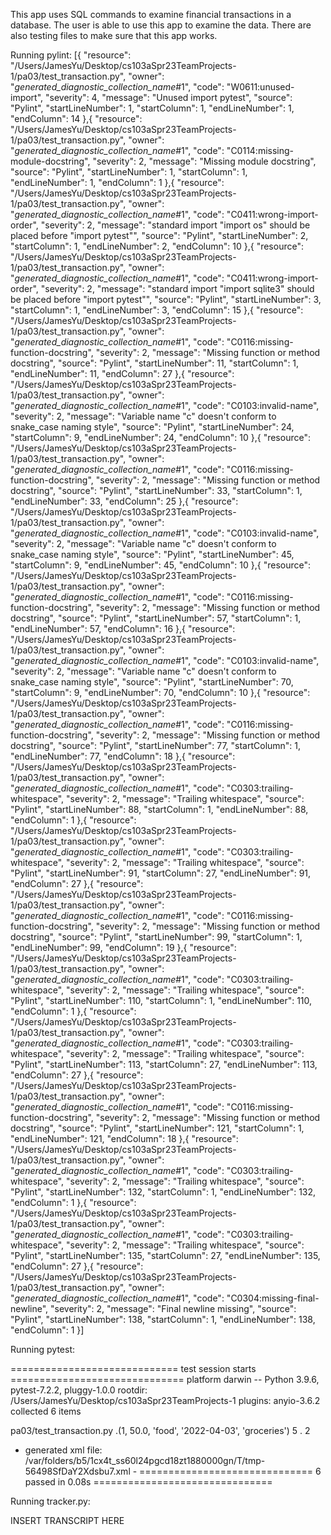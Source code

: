 This app uses SQL commands to examine financial transactions in a database. The user is able to use this app to examine the data.
There are also testing files to make sure that this app works.

Running pylint:
[{
	"resource": "/Users/JamesYu/Desktop/cs103aSpr23TeamProjects-1/pa03/test_transaction.py",
	"owner": "_generated_diagnostic_collection_name_#1",
	"code": "W0611:unused-import",
	"severity": 4,
	"message": "Unused import pytest",
	"source": "Pylint",
	"startLineNumber": 1,
	"startColumn": 1,
	"endLineNumber": 1,
	"endColumn": 14
},{
	"resource": "/Users/JamesYu/Desktop/cs103aSpr23TeamProjects-1/pa03/test_transaction.py",
	"owner": "_generated_diagnostic_collection_name_#1",
	"code": "C0114:missing-module-docstring",
	"severity": 2,
	"message": "Missing module docstring",
	"source": "Pylint",
	"startLineNumber": 1,
	"startColumn": 1,
	"endLineNumber": 1,
	"endColumn": 1
},{
	"resource": "/Users/JamesYu/Desktop/cs103aSpr23TeamProjects-1/pa03/test_transaction.py",
	"owner": "_generated_diagnostic_collection_name_#1",
	"code": "C0411:wrong-import-order",
	"severity": 2,
	"message": "standard import \"import os\" should be placed before \"import pytest\"",
	"source": "Pylint",
	"startLineNumber": 2,
	"startColumn": 1,
	"endLineNumber": 2,
	"endColumn": 10
},{
	"resource": "/Users/JamesYu/Desktop/cs103aSpr23TeamProjects-1/pa03/test_transaction.py",
	"owner": "_generated_diagnostic_collection_name_#1",
	"code": "C0411:wrong-import-order",
	"severity": 2,
	"message": "standard import \"import sqlite3\" should be placed before \"import pytest\"",
	"source": "Pylint",
	"startLineNumber": 3,
	"startColumn": 1,
	"endLineNumber": 3,
	"endColumn": 15
},{
	"resource": "/Users/JamesYu/Desktop/cs103aSpr23TeamProjects-1/pa03/test_transaction.py",
	"owner": "_generated_diagnostic_collection_name_#1",
	"code": "C0116:missing-function-docstring",
	"severity": 2,
	"message": "Missing function or method docstring",
	"source": "Pylint",
	"startLineNumber": 11,
	"startColumn": 1,
	"endLineNumber": 11,
	"endColumn": 27
},{
	"resource": "/Users/JamesYu/Desktop/cs103aSpr23TeamProjects-1/pa03/test_transaction.py",
	"owner": "_generated_diagnostic_collection_name_#1",
	"code": "C0103:invalid-name",
	"severity": 2,
	"message": "Variable name \"c\" doesn't conform to snake_case naming style",
	"source": "Pylint",
	"startLineNumber": 24,
	"startColumn": 9,
	"endLineNumber": 24,
	"endColumn": 10
},{
	"resource": "/Users/JamesYu/Desktop/cs103aSpr23TeamProjects-1/pa03/test_transaction.py",
	"owner": "_generated_diagnostic_collection_name_#1",
	"code": "C0116:missing-function-docstring",
	"severity": 2,
	"message": "Missing function or method docstring",
	"source": "Pylint",
	"startLineNumber": 33,
	"startColumn": 1,
	"endLineNumber": 33,
	"endColumn": 25
},{
	"resource": "/Users/JamesYu/Desktop/cs103aSpr23TeamProjects-1/pa03/test_transaction.py",
	"owner": "_generated_diagnostic_collection_name_#1",
	"code": "C0103:invalid-name",
	"severity": 2,
	"message": "Variable name \"c\" doesn't conform to snake_case naming style",
	"source": "Pylint",
	"startLineNumber": 45,
	"startColumn": 9,
	"endLineNumber": 45,
	"endColumn": 10
},{
	"resource": "/Users/JamesYu/Desktop/cs103aSpr23TeamProjects-1/pa03/test_transaction.py",
	"owner": "_generated_diagnostic_collection_name_#1",
	"code": "C0116:missing-function-docstring",
	"severity": 2,
	"message": "Missing function or method docstring",
	"source": "Pylint",
	"startLineNumber": 57,
	"startColumn": 1,
	"endLineNumber": 57,
	"endColumn": 16
},{
	"resource": "/Users/JamesYu/Desktop/cs103aSpr23TeamProjects-1/pa03/test_transaction.py",
	"owner": "_generated_diagnostic_collection_name_#1",
	"code": "C0103:invalid-name",
	"severity": 2,
	"message": "Variable name \"c\" doesn't conform to snake_case naming style",
	"source": "Pylint",
	"startLineNumber": 70,
	"startColumn": 9,
	"endLineNumber": 70,
	"endColumn": 10
},{
	"resource": "/Users/JamesYu/Desktop/cs103aSpr23TeamProjects-1/pa03/test_transaction.py",
	"owner": "_generated_diagnostic_collection_name_#1",
	"code": "C0116:missing-function-docstring",
	"severity": 2,
	"message": "Missing function or method docstring",
	"source": "Pylint",
	"startLineNumber": 77,
	"startColumn": 1,
	"endLineNumber": 77,
	"endColumn": 18
},{
	"resource": "/Users/JamesYu/Desktop/cs103aSpr23TeamProjects-1/pa03/test_transaction.py",
	"owner": "_generated_diagnostic_collection_name_#1",
	"code": "C0303:trailing-whitespace",
	"severity": 2,
	"message": "Trailing whitespace",
	"source": "Pylint",
	"startLineNumber": 88,
	"startColumn": 1,
	"endLineNumber": 88,
	"endColumn": 1
},{
	"resource": "/Users/JamesYu/Desktop/cs103aSpr23TeamProjects-1/pa03/test_transaction.py",
	"owner": "_generated_diagnostic_collection_name_#1",
	"code": "C0303:trailing-whitespace",
	"severity": 2,
	"message": "Trailing whitespace",
	"source": "Pylint",
	"startLineNumber": 91,
	"startColumn": 27,
	"endLineNumber": 91,
	"endColumn": 27
},{
	"resource": "/Users/JamesYu/Desktop/cs103aSpr23TeamProjects-1/pa03/test_transaction.py",
	"owner": "_generated_diagnostic_collection_name_#1",
	"code": "C0116:missing-function-docstring",
	"severity": 2,
	"message": "Missing function or method docstring",
	"source": "Pylint",
	"startLineNumber": 99,
	"startColumn": 1,
	"endLineNumber": 99,
	"endColumn": 19
},{
	"resource": "/Users/JamesYu/Desktop/cs103aSpr23TeamProjects-1/pa03/test_transaction.py",
	"owner": "_generated_diagnostic_collection_name_#1",
	"code": "C0303:trailing-whitespace",
	"severity": 2,
	"message": "Trailing whitespace",
	"source": "Pylint",
	"startLineNumber": 110,
	"startColumn": 1,
	"endLineNumber": 110,
	"endColumn": 1
},{
	"resource": "/Users/JamesYu/Desktop/cs103aSpr23TeamProjects-1/pa03/test_transaction.py",
	"owner": "_generated_diagnostic_collection_name_#1",
	"code": "C0303:trailing-whitespace",
	"severity": 2,
	"message": "Trailing whitespace",
	"source": "Pylint",
	"startLineNumber": 113,
	"startColumn": 27,
	"endLineNumber": 113,
	"endColumn": 27
},{
	"resource": "/Users/JamesYu/Desktop/cs103aSpr23TeamProjects-1/pa03/test_transaction.py",
	"owner": "_generated_diagnostic_collection_name_#1",
	"code": "C0116:missing-function-docstring",
	"severity": 2,
	"message": "Missing function or method docstring",
	"source": "Pylint",
	"startLineNumber": 121,
	"startColumn": 1,
	"endLineNumber": 121,
	"endColumn": 18
},{
	"resource": "/Users/JamesYu/Desktop/cs103aSpr23TeamProjects-1/pa03/test_transaction.py",
	"owner": "_generated_diagnostic_collection_name_#1",
	"code": "C0303:trailing-whitespace",
	"severity": 2,
	"message": "Trailing whitespace",
	"source": "Pylint",
	"startLineNumber": 132,
	"startColumn": 1,
	"endLineNumber": 132,
	"endColumn": 1
},{
	"resource": "/Users/JamesYu/Desktop/cs103aSpr23TeamProjects-1/pa03/test_transaction.py",
	"owner": "_generated_diagnostic_collection_name_#1",
	"code": "C0303:trailing-whitespace",
	"severity": 2,
	"message": "Trailing whitespace",
	"source": "Pylint",
	"startLineNumber": 135,
	"startColumn": 27,
	"endLineNumber": 135,
	"endColumn": 27
},{
	"resource": "/Users/JamesYu/Desktop/cs103aSpr23TeamProjects-1/pa03/test_transaction.py",
	"owner": "_generated_diagnostic_collection_name_#1",
	"code": "C0304:missing-final-newline",
	"severity": 2,
	"message": "Final newline missing",
	"source": "Pylint",
	"startLineNumber": 138,
	"startColumn": 1,
	"endLineNumber": 138,
	"endColumn": 1
}]

Running pytest:

============================= test session starts ==============================
platform darwin -- Python 3.9.6, pytest-7.2.2, pluggy-1.0.0
rootdir: /Users/JamesYu/Desktop/cs103aSpr23TeamProjects-1
plugins: anyio-3.6.2
collected 6 items

pa03/test_transaction.py .(1, 50.0, 'food', '2022-04-03', 'groceries')
5
.
2

- generated xml file: /var/folders/b5/1cx4t_ss60l24pgcd18zt1880000gn/T/tmp-56498SfDaY2Xdsbu7.xml -
============================== 6 passed in 0.08s ===============================

Running tracker.py:

INSERT TRANSCRIPT HERE


